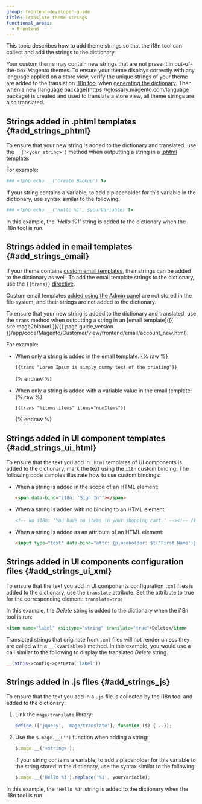 ```yaml
---
group: frontend-developer-guide
title: Translate theme strings
functional_areas:
  - Frontend
---
```


 This topic describes how to add theme strings so that the i18n tool can collect and add the strings to the dictionary.

Your custom theme may contain new strings that are not present in out-of-the-box Magento themes. 
To ensure your theme displays correctly with any language applied on a store view, verify the unique strings of your theme are added to the translation [i18n tool] when [generating the dictionary].
Then when a new [language package](https://glossary.magento.com/language package) is created and used to translate a store view, all theme strings are also translated.

## Strings added in .phtml templates {#add_strings_phtml}

To ensure that your new string is added to the dictionary and translated, use the `__('<your_string>')` method when outputting a string in a [.phtml template].

For example:

```php
### <?php echo __('Create Backup') ?>
```

If your string contains a variable, to add a placeholder for this variable in the dictionary, use syntax similar to the following:

```php
### <?php echo __('Hello %1', $yourVariable) ?>
```

In this example, the _'Hello %1'_ string is added to the dictionary when the i18n tool is run.

## Strings added in email templates {#add_strings_email}

If your theme contains [custom email templates], their strings can be added to the dictionary as well.
To add the email template strings to the dictionary, use the `{{trans}}` [directive].

Custom email templates [added using the Admin panel] are not stored in the file system, and their strings are not added to the dictionary.

To ensure that your new string is added to the dictionary and translated, use the `trans` method when outputting a string in an [email template]({{ site.mage2bloburl }}/{{ page.guide_version }}/app/code/Magento/Customer/view/frontend/email/account_new.html).

For example:

- When only a string is added in the email template:
    {% raw %}
    ```html
    {{trans "Lorem Ipsum is simply dummy text of the printing"}}
    ```
    {% endraw %}

- When only a string is added with a variable value in the email template:
    {% raw %}
    ```html
    {{trans "%items items" items="numItems"}}
    ```
    {% endraw %}

## Strings added in UI component templates {#add_strings_ui_html}

To ensure that the text you add in `.html` templates of UI components is added to the dictionary, mark the text using the `i18n` custom binding. The following code samples illustrate how to use custom bindings:

- When a string is added in the scope of an HTML element:

    ```html
    <span data-bind="i18n: 'Sign In'"></span>
    ```

- When a string is added with no binding to an HTML element:

    ```html
    <!-- ko i18n: 'You have no items in your shopping cart.' --><!-- /ko -->
    ```

- When a string is added as an attribute of an HTML element:

    ```html
    <input type="text" data-bind="attr: {placeholder: $t('First Name')}" />
    ```

## Strings added in UI components configuration files {#add_strings_ui_xml}

To ensure that the text you add in UI components configuration `.xml` files is added to the dictionary, use the `translate` attribute. Set the attribute to true for the corresponding element: `translate=true`

In this example, the *Delete* string is added to the dictionary when the i18n tool is run:

```xml
<item name="label" xsi:type="string" translate="true">Delete</item>
```

Translated strings that originate from `.xml` files will not render unless they are called with a `__(<variable>)` method.
In this example, you would use a call similar to the following to display the translated *Delete* string.

```php
__($this->config->getData('label'))
```

## Strings added in .js files {#add_strings_js}

To ensure that the text you add in a `.js` file is collected by the i18n tool and added to the dictionary:

1. Link the `mage/translate` library:

    ```javascript
    define (['jquery', 'mage/translate'], function ($) {...});
    ```

2. Use the `$.mage.__('')` function when adding a string:

    ```javascript
    $.mage.__('<string>');
    ```

    If your string contains a variable, to add a placeholder for this variable to the string stored in the dictionary, use the syntax similar to the following:

    ```javascript
    $.mage.__('Hello %1').replace('%1', yourVariable);
    ```

In this example, the `'Hello %1'` string is added to the dictionary when the i18n tool is run.

[i18n tool]: {{page.baseurl}}/config-guide/cli/config-cli-subcommands-i18n.html
[generating the dictionary]: {{page.baseurl}}/config-guide/cli/config-cli-subcommands-i18n.html#config-cli-subcommands-xlate-dict
[.phtml template]: {{page.baseurl}}/frontend-dev-guide/templates/template-overview.html
[custom email templates]: {{page.baseurl}}/frontend-dev-guide/templates/template-email.html#customize-email-theme
[directive]: {{page.baseurl}}/frontend-dev-guide/templates/template-email.html#localization
[added using the Admin panel]: {{page.baseurl}}/frontend-dev-guide/templates/template-email.html#customize-email-admin
